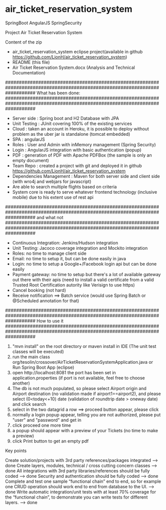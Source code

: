 # air_ticket_reservation_system
SpringBoot AngularJS SpringSecurity

Project Air Ticket Reservation System

Content of the zip
- air_ticket_reservation_system eclipse project(available in github https://github.com/LionH/air_ticket_reservation_system)
- README (this file)
- Air Ticket Reservation System.docx (Analysis and Technical Documentation)

###########################################################################################################################
What has been done:
###########################################################################################################################
- Server side : Spring boot and H2 Database with JPA
- Unit Testing : JUnit covering 100% of the existing services
- Cloud : taken an account in Heroku, it is possible to deploy without problem as the uber jar is standalone (tomcat embedded)
- SPA : angularJS
- Roles : User and Admin with inMemory management (Spring Security) 
- Login : AngularJS integration with basic authentication (popup)
- PDF : generation of PDF with Apache PDFBox (the sample is only an empty document)
- Team Repo : created a project with git and deployed it in github https://github.com/LionH/air_ticket_reservation_system
- Dependencies Management : Maven for both server side and client side (with wro4j and webjars for javascript)
- Are able to search multiple flights based on criteria
- System core is ready to serve whatever frontend technology (inclusive mobile) due to his extent use of rest api

###########################################################################################################################
and what not
###########################################################################################################################
- Continuous Integration: Jenkins/Hudson integration
- Unit Testing: Jacoco coverage integration and Mockito integration
- Roles: no time to manage client side
- Email: no time to setup it, but can be done easily in java
- Login: no time to setup a Google+/Facebook login api but can be done easily
- Payment gateway: no time to setup but there's a lot of available gateway out there with their apis (need to install a valid certificate from a valid Trusted Root Certification autority like Verisign to use https)
- Cancel booking (not hard)
- Receive notification ==> Batch service (would use Spring Batch or @Scheduled annotation for that)

###########################################################################################################################
How to use it
###########################################################################################################################

1. "mvn install" on the root directory or maven install in IDE (The unit test classes will be executed)
2. run the main class org/tesolin/crossover/AirTicketReservationSystemApplication.java or Run Spring Boot App (eclipse)
3. open http://localhost:8081 the port has been set in application.properties (if port is not available, feel free to choose another)
4. The db is not much populated, so please select Airport origin and Airport destination (no validation made if airport1==airport2), and please select (0<today<+10) date (validation of roundtrip date > oneway date) and click search
5. select in the two datagrid a row ==> proceed button appear, please click
6. normally a login popup appear, telling you are not authorized, please put "user" and "password" and get in
7. click proceed one more time
8. a popup should appear with a preview of your Tickets (no time to make a preview)
9. click Print button to get an empty pdf

Key points

Create solution/projects with 3rd party references/packages integrated 										  --> done
Create layers, modules, technical / cross cutting concern classes       									  --> done
All integrations with 3rd party libraries/references should be fully coded 									  --> done
Security and authentication should be fully coded															  --> done
Complete and test one sample “functional chain” end to end, so for example one CRUD operation should work end to end from database to the UI.																							--> done
Write automatic integration/unit tests with at least 70% coverage for the “functional chain”, to demonstrate you can write tests for different layers.																						   --> done
